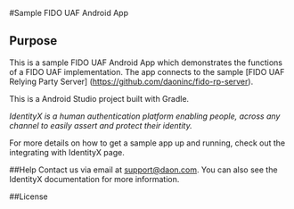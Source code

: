 #Sample FIDO UAF Android App

## Purpose
This is a sample FIDO UAF Android App which demonstrates the functions of a FIDO UAF implementation.  The app connects to the sample [FIDO UAF Relying Party Server] (https://github.com/daoninc/fido-rp-server).

This is a Android Studio project  built with Gradle.

*IdentityX is a human authentication platform enabling people, across any channel to easily assert and protect their identity.*

For more details on how to get a sample app up and running, check out the integrating with IdentityX page.

##Help
Contact us via email at support@daon.com. You can also see the IdentityX documentation for more information.

##License
